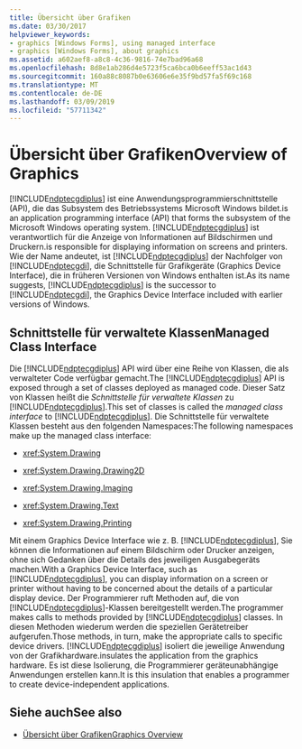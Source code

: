 ```yaml
---
title: Übersicht über Grafiken
ms.date: 03/30/2017
helpviewer_keywords:
- graphics [Windows Forms], using managed interface
- graphics [Windows Forms], about graphics
ms.assetid: a602aef8-a8c8-4c36-9816-74e7bad96a68
ms.openlocfilehash: 8d8e1ab286d4e5723f5ca6bca0b6eeff53ac1d43
ms.sourcegitcommit: 160a88c8087b0e63606e6e35f9bd57fa5f69c168
ms.translationtype: MT
ms.contentlocale: de-DE
ms.lasthandoff: 03/09/2019
ms.locfileid: "57711342"
---
```

# <a name="overview-of-graphics"></a><span data-ttu-id="159b3-102">Übersicht über Grafiken</span><span class="sxs-lookup"><span data-stu-id="159b3-102">Overview of Graphics</span></span>
[!INCLUDE[ndptecgdiplus](../../../../includes/ndptecgdiplus-md.md)] <span data-ttu-id="159b3-103">ist eine Anwendungsprogrammierschnittstelle (API), die das Subsystem des Betriebssystems Microsoft Windows bildet.</span><span class="sxs-lookup"><span data-stu-id="159b3-103">is an application programming interface (API) that forms the subsystem of the Microsoft Windows operating system.</span></span> [!INCLUDE[ndptecgdiplus](../../../../includes/ndptecgdiplus-md.md)] <span data-ttu-id="159b3-104">ist verantwortlich für die Anzeige von Informationen auf Bildschirmen und Druckern.</span><span class="sxs-lookup"><span data-stu-id="159b3-104">is responsible for displaying information on screens and printers.</span></span> <span data-ttu-id="159b3-105">Wie der Name andeutet, ist [!INCLUDE[ndptecgdiplus](../../../../includes/ndptecgdiplus-md.md)] der Nachfolger von [!INCLUDE[ndptecgdi](../../../../includes/ndptecgdi-md.md)], die Schnittstelle für Grafikgeräte (Graphics Device Interface), die in früheren Versionen von Windows enthalten ist.</span><span class="sxs-lookup"><span data-stu-id="159b3-105">As its name suggests, [!INCLUDE[ndptecgdiplus](../../../../includes/ndptecgdiplus-md.md)] is the successor to [!INCLUDE[ndptecgdi](../../../../includes/ndptecgdi-md.md)], the Graphics Device Interface included with earlier versions of Windows.</span></span>  
  
## <a name="managed-class-interface"></a><span data-ttu-id="159b3-106">Schnittstelle für verwaltete Klassen</span><span class="sxs-lookup"><span data-stu-id="159b3-106">Managed Class Interface</span></span>  
 <span data-ttu-id="159b3-107">Die [!INCLUDE[ndptecgdiplus](../../../../includes/ndptecgdiplus-md.md)] API wird über eine Reihe von Klassen, die als verwalteter Code verfügbar gemacht.</span><span class="sxs-lookup"><span data-stu-id="159b3-107">The [!INCLUDE[ndptecgdiplus](../../../../includes/ndptecgdiplus-md.md)] API is exposed through a set of classes deployed as managed code.</span></span> <span data-ttu-id="159b3-108">Dieser Satz von Klassen heißt die *Schnittstelle für verwaltete Klassen* zu [!INCLUDE[ndptecgdiplus](../../../../includes/ndptecgdiplus-md.md)].</span><span class="sxs-lookup"><span data-stu-id="159b3-108">This set of classes is called the *managed class interface* to [!INCLUDE[ndptecgdiplus](../../../../includes/ndptecgdiplus-md.md)].</span></span> <span data-ttu-id="159b3-109">Die Schnittstelle für verwaltete Klassen besteht aus den folgenden Namespaces:</span><span class="sxs-lookup"><span data-stu-id="159b3-109">The following namespaces make up the managed class interface:</span></span>  
  
-   <xref:System.Drawing>  
  
-   <xref:System.Drawing.Drawing2D>  
  
-   <xref:System.Drawing.Imaging>  
  
-   <xref:System.Drawing.Text>  
  
-   <xref:System.Drawing.Printing>  
  
 <span data-ttu-id="159b3-110">Mit einem Graphics Device Interface wie z. B. [!INCLUDE[ndptecgdiplus](../../../../includes/ndptecgdiplus-md.md)], Sie können die Informationen auf einem Bildschirm oder Drucker anzeigen, ohne sich Gedanken über die Details des jeweiligen Ausgabegeräts machen.</span><span class="sxs-lookup"><span data-stu-id="159b3-110">With a Graphics Device Interface, such as [!INCLUDE[ndptecgdiplus](../../../../includes/ndptecgdiplus-md.md)], you can display information on a screen or printer without having to be concerned about the details of a particular display device.</span></span> <span data-ttu-id="159b3-111">Der Programmierer ruft Methoden auf, die von [!INCLUDE[ndptecgdiplus](../../../../includes/ndptecgdiplus-md.md)]-Klassen bereitgestellt werden.</span><span class="sxs-lookup"><span data-stu-id="159b3-111">The programmer makes calls to methods provided by [!INCLUDE[ndptecgdiplus](../../../../includes/ndptecgdiplus-md.md)] classes.</span></span> <span data-ttu-id="159b3-112">In diesen Methoden wiederum werden die speziellen Gerätetreiber aufgerufen.</span><span class="sxs-lookup"><span data-stu-id="159b3-112">Those methods, in turn, make the appropriate calls to specific device drivers.</span></span> [!INCLUDE[ndptecgdiplus](../../../../includes/ndptecgdiplus-md.md)] <span data-ttu-id="159b3-113">isoliert die jeweilige Anwendung von der Grafikhardware.</span><span class="sxs-lookup"><span data-stu-id="159b3-113">insulates the application from the graphics hardware.</span></span> <span data-ttu-id="159b3-114">Es ist diese Isolierung, die Programmierer geräteunabhängige Anwendungen erstellen kann.</span><span class="sxs-lookup"><span data-stu-id="159b3-114">It is this insulation that enables a programmer to create device-independent applications.</span></span>  
  
## <a name="see-also"></a><span data-ttu-id="159b3-115">Siehe auch</span><span class="sxs-lookup"><span data-stu-id="159b3-115">See also</span></span>
- [<span data-ttu-id="159b3-116">Übersicht über Grafiken</span><span class="sxs-lookup"><span data-stu-id="159b3-116">Graphics Overview</span></span>](graphics-overview-windows-forms.md)
